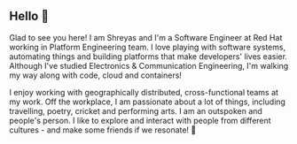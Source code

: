 ## Hello 👋

Glad to see you here! I am Shreyas and I'm a Software Engineer at Red Hat working in Platform Engineering team. I love playing with software systems, automating things and building platforms that make developers' lives easier. Although I've studied Electronics & Communication Engineering, I'm walking my way along with code, cloud and containers!

I enjoy working with geographically distributed, cross-functional teams at my work. Off the workplace, I am passionate about a lot of things, including travelling, poetry, cricket and performing arts. I am an outspoken and people's person. I like to explore and interact with people from different cultures - and make some friends if we resonate! 🤝
